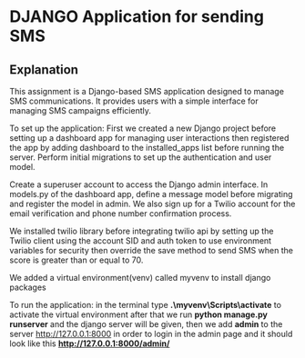# DJANGO Application for sending SMS

## Explanation

This assignment is a Django-based SMS application designed to manage SMS communications. It provides users with a simple interface for managing SMS campaigns efficiently.

To set up the application: First we created a new Django project before setting up a dashboard app for managing user interactions then registered the app by adding dashboard to the installed_apps list before running the server. Perform initial migrations to set up the authentication and user model.

Create a superuser account to access the Django admin interface. In models.py of the dashboard app, define a message model before migrating and register the model in admin. We also sign up for a Twilio account for the email verification and phone number confirmation process.

We installed twilio library before integrating twilio api by setting up the Twilio client using the account SID and auth token to use environment variables for security then override the save method to send SMS when the score is greater than or equal to 70.

We added a virtual environment(venv) called myvenv to install django packages

To run the application: in the terminal type **.\myvenv\Scripts\activate** to activate the virtual environment 
after that we run **python manage.py runserver** and the django server will be given, then we add **admin** to the server http://127.0.0.1:8000 in order to login in the admin page and it should look like this **http://127.0.0.1:8000/admin/**
